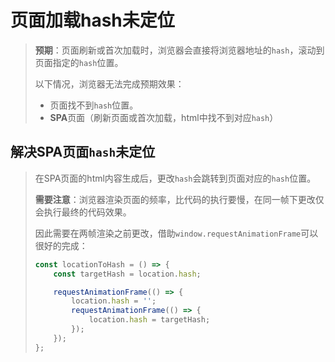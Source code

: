 # 页面加载hash未定位

> **预期**：页面刷新或首次加载时，浏览器会直接将浏览器地址的`hash`，滚动到页面指定的`hash`位置。
>
> 以下情况，浏览器无法完成预期效果：
>
> - 页面找不到`hash`位置。
> - **SPA**页面（刷新页面或首次加载，html中找不到对应`hash`）



## 解决SPA页面`hash`未定位

> 在SPA页面的html内容生成后，更改`hash`会跳转到页面对应的`hash`位置。
>
> **需要注意**：浏览器渲染页面的频率，比代码的执行要慢，在同一帧下更改仅会执行最终的代码效果。
>
> 因此需要在两帧渲染之前更改，借助`window.requestAnimationFrame`可以很好的完成：
>
> ```js
> const locationToHash = () => {
>     const targetHash = location.hash;
> 
>     requestAnimationFrame(() => {
>         location.hash = '';
>         requestAnimationFrame(() => {
>             location.hash = targetHash;
>         });
>     });
> };
> ```
>
> 